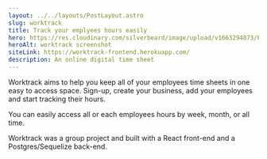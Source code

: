 ```yaml
---
layout: ../../layouts/PostLayout.astro
slug: worktrack
title: Track your emplyees hours easily
hero: https://res.cloudinary.com/silverbeard/image/upload/v1663294873/Portfolio/project%20pictures/Worktrack_hours_page_yfeqvg.png
heroAlt: worktrack screenshot
siteLink: https://worktrack-frontend.herokuapp.com/
description: An online digital time sheet
---
```


Worktrack aims to help you keep all of your employees time sheets in one easy to access space. Sign-up, create your business, add your employees and start tracking their hours.

You can easily access all or each employees hours by week, month, or all time.

Worktrack was a group project and built with a React front-end and a Postgres/Sequelize back-end.

